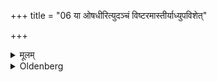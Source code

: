 +++
title = "06 या ओषधीरित्युदञ्चं विष्टरमास्तीर्याध्युपविशेत्"

+++

<details><summary>मूलम्</summary>

या ओषधीरित्युदञ्चं विष्टरमास्तीर्याध्युपविशेत् ६
</details>

<details><summary>Oldenberg</summary>

6. Let him spread out the bed (of grass, so that the points of the grass are) turned to the north, with (the verse), 'The herbs which' (MB. II, 8, 3), and let him sit down thereon;
</details>
